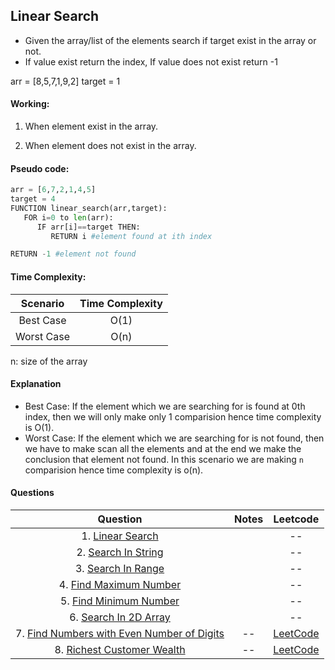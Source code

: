 ## Linear Search
- Given the array/list of the elements search if target exist in the array or not.
- If value exist return the index, If value does not exist return -1

arr = [8,5,7,1,9,2]
target = 1

#### Working:

1. When element exist in the array.
<images>

2. When element does not exist in the array.
<images>
   
#### Pseudo code:
   ```py
   arr = [6,7,2,1,4,5]
   target = 4
   FUNCTION linear_search(arr,target):
      FOR i=0 to len(arr):
         IF arr[i]==target THEN:
            RETURN i #element found at ith index
   
   RETURN -1 #element not found
   ```

#### Time Complexity:
   | **Scenario**        | **Time Complexity** |         
   | :-------------: |:-------------:|
   | Best Case | O(1) |                        
   |Worst Case|O(n) |
  
n: size of the array

#### Explanation

- Best Case:
If the element which we are searching for is found at 0th index, then we will only make only 1 comparision hence time complexity is O(1).
- Worst Case:
If the element which we are searching for is not found, then we have to make scan all the elements and at the end we make the conclusion that element not found. In this scenario we are making `n` comparision hence time complexity is o(n).

#### Questions
   | **Question**        | **Notes** |**Leetcode** |        
   | :-------------: |:-------------:|:-------------:|
   |1. [Linear Search](https://github.com/mayankdubey1996/DSA_and_Leetcode/blob/main/1.Linear%20Search/linear_search.py)| |--|
   |2. [Search In String](https://github.com/mayankdubey1996/DSA_and_Leetcode/blob/main/1.Linear%20Search/search_in_string.py)||--|
   |3. [Search In Range](https://github.com/mayankdubey1996/DSA_and_Leetcode/blob/main/1.Linear%20Search/search_in_range.py)||--|
   |4. [Find Maximum Number](https://github.com/mayankdubey1996/DSA_and_Leetcode/blob/main/1.Linear%20Search/find_maximum.py)||--|
   |5. [Find Minimum Number](https://github.com/mayankdubey1996/DSA_and_Leetcode/blob/main/1.Linear%20Search/find_mimimum.py)||--|
   |6. [Search In 2D Array](https://github.com/mayankdubey1996/DSA_and_Leetcode/blob/main/1.Linear%20Search/search_in_2d_array.py)||--|
   |7. [Find Numbers with Even Number of Digits](https://github.com/mayankdubey1996/DSA_and_Leetcode/blob/main/1.Linear%20Search/even_digits.py)|--|[LeetCode](https://leetcode.com/problems/find-numbers-with-even-number-of-digits/description/)|
   |8. [Richest Customer Wealth](https://github.com/mayankdubey1996/DSA_and_Leetcode/blob/main/1.Linear%20Search/richest_customer.py)|--| [LeetCode](https://leetcode.com/problems/richest-customer-wealth/)|

